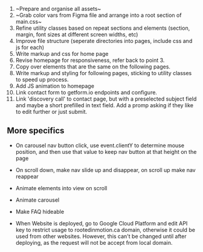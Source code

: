 <!-- Prior Preparation Prevents Piss-Poor Performance -->

<!-- Make sure to git branch when working on specific, more technical components like the carousel, interactive nav, map etc -->

1. ~Prepare and organise all assets~
2. ~Grab color vars from Figma file and arrange into a root section of main.css~
3. Refine utility classes based on repeat sections and elements (section, margin, font sizes at different screen widths, etc)
4. Improve file structure (seperate directories into pages, include css and js for each)
5. Write markup and css for home page
6. Revise homepage for responsiveness, refer back to point 3.
7. Copy over elements that are the same on the following pages.
8. Write markup and styling for following pages, sticking to utility classes to speed up process.
9. Add JS animation to homepage
10. Link contact form to getform.io endpoints and configure.
11. Link 'discovery call' to contact page, but with a preselected subject field and maybe a short prefilled in text field. Add a promp asking if they like to edit further or just submit.

## More specifics

- On carousel nav button click, use event.clientY to determine mouse position, and then use that value to keep nav button at that height on the page
- On scroll down, make nav slide up and disappear, on scroll up make nav reappear
- Animate elements into view on scroll
- Animate carousel
- Make FAQ hideable

- When Website is deployed, go to Google Cloud Platform and edit API key to restrict usage to rootedinmotion.ca domain, otherwise it could be used from other websites. However, this can't be changed until after deploying, as the request will not be accept from local domain.